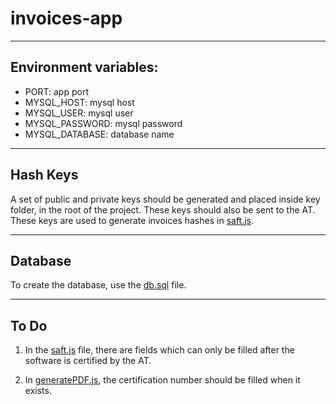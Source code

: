 # invoices-app
---
## Environment variables:

  * PORT: app port
  * MYSQL_HOST: mysql host
  * MYSQL_USER: mysql user
  * MYSQL_PASSWORD: mysql password
  * MYSQL_DATABASE: database name

---
## Hash Keys
A set of public and private keys should be generated and placed inside key folder, in the root of the project. These keys should also be sent to the AT.
These keys are used to generate invoices hashes in [saft.js](./src/routes/saft.js).

---
## Database
To create the database, use the [db.sql](src/db/db.sql) file.

---
## To Do
1. In the [saft.js](./src/routes/saft.js) file, there are fields which can only be filled after the software is certified by the AT.


2. In [generatePDF.js](./src/utils/generatePDF.js), the certification number should be filled when it exists.
